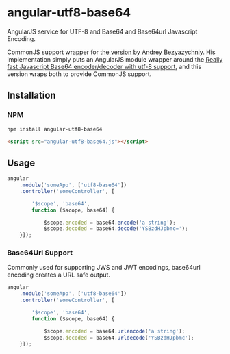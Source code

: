 # angular-utf8-base64

AngularJS service for UTF-8 and Base64 and Base64url Javascript Encoding.

CommonJS support wrapper for [the version by Andrey Bezyazychniy](https://github.com/stranger82/angular-utf8-base64). His implementation simply puts an AngularJS module wrapper around the [Really fast Javascript Base64 encoder/decoder with utf-8 support](http://jsbase64.codeplex.com/releases/view/89265), and this version wraps both to provide CommonJS support.


## Installation

### NPM

```sh
npm install angular-utf8-base64
```

```html
<script src="angular-utf8-base64.js"></script>
```

## Usage

```javascript
angular
    .module('someApp', ['utf8-base64'])
    .controller('someController', [

        '$scope', 'base64',
        function ($scope, base64) {

            $scope.encoded = base64.encode('a string');
            $scope.decoded = base64.decode('YSBzdHJpbmc=');
    }]);
```

### Base64Url Support

Commonly used for supporting JWS and JWT encodings, base64url encoding creates a URL safe output.

```javascript
angular
    .module('someApp', ['utf8-base64'])
    .controller('someController', [

        '$scope', 'base64',
        function ($scope, base64) {

            $scope.encoded = base64.urlencode('a string');
            $scope.decoded = base64.urldecode('YSBzdHJpbmc');
    }]);
```
